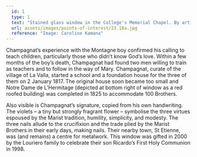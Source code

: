 ```yaml
---
  id: 1
  type: 1
  text: "Stained glass window in the College's Memorial Chapel. By artist Barry Thompson, it depicts Champagnat at the bedside of the dying youth, Jean Baptiste Montagne."
  url: assets/images/points-of-interest/23.18a.jpg
  reference: "Image: Caroline Kamana"
---
```

Champagnat’s experience with the Montagne boy confirmed his calling to teach children, particularly those who didn’t know God’s love. Within a few months of the boy’s death, Champagnat had found two men willing to train as teachers and to follow in the way of Mary. Champagnat, curate of the village of La Valla, started a school and a foundation house for the three of them on 2 January 1817. The original house soon became too small and Notre Dame de L’Hermitage (depicted at bottom right of window as a red roofed building) was completed in 1825 to accommodate 100 Brothers.

Also visible is Champagnat’s signature, copied from his own handwriting. The violets – a tiny but strongly fragrant flower – symbolise the three virtues espoused by the Marist tradition, humility, simplicity, and modesty. The three nails allude to the crucifixion and the trade plied by the Marist Brothers in their early days, making nails. Their nearby town, St Etienne, was (and remains) a centre for metalwork. This window was gifted in 2000 by the Louriero family to celebrate their son Ricardo’s First Holy Communion in 1998. 
